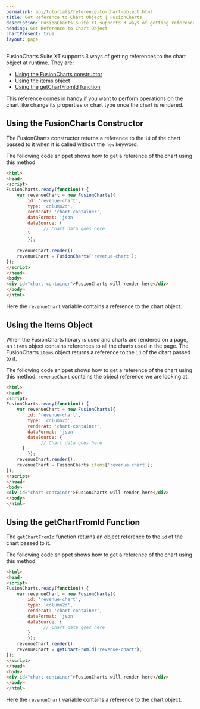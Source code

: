```yaml
---
permalink: api/tutorials/reference-to-chart-object.html
title: Get Reference to Chart Object | FusionCharts
description: FusionCharts Suite XT supports 3 ways of getting references to the chart object at runtime. This reference comes in handy if you want to perform operations on the chart
heading: Get Reference to Chart Object
chartPresent: true
layout: page
---
```


FusionCharts Suite XT supports 3 ways of getting references to the chart object at runtime. They are: 

* [Using the FusionCharts constructor](/tutorials/reference-to-chart-object#using-the-fusioncharts-constructor)
* [Using the items object](/tutorials/reference-to-chart-object#using-the-items-object)
* [Using the getChartFromId function](/tutorials/reference-to-chart-object#using-the-getchartfromid-function)


This reference comes in handy if you want to perform operations on the chart like change its properties or chart type once the chart is rendered.

## Using the FusionCharts Constructor

The FusionCharts constructor returns a reference to the `id` of the chart passed to it when it is called without the `new` keyword.

The following code snippet shows how to get a reference of the chart using this method

```html
<html>
<head>
<script>
FusionCharts.ready(function() {
    var revenueChart = new FusionCharts({
        id: 'revenue-chart',
        type: 'column2d',
        renderAt: 'chart-container',
        dataFormat: 'json'
        dataSource: {
              // Chart data goes here
        }
        });
 
    revenueChart.render();
    revenueChart = FusionCharts('revenue-chart');
});
</script>
</head>
<body>
<div id="chart-container">FusionCharts will render here</div>
</body>
</html>
```

Here the `revenueChart` variable contains a reference to the chart object.

## Using the Items Object

When the FusionCharts library is used and charts are rendered on a page, an `items` object contains references to all the charts used in the page. The FusionCharts `items` object returns a reference to the `id` of the chart passed to it.

The following code snippet shows how to get a reference of the chart using this method. `revenueChart` contains the object reference we are looking at.

```html
<html>
<head>
<script>
FusionCharts.ready(function() {
    var revenueChart = new FusionCharts({
        id: 'revenue-chart',
        type: 'column2d',
        renderAt: 'chart-container',
        dataFormat: 'json'
        dataSource: {
             // Chart data goes here
      }
        });
    revenueChart.render();
    revenueChart = FusionCharts.items['revenue-chart'];
});
</script>
</head>
<body>
<div id="chart-container">FusionCharts will render here</div>
</body>
</html>
```

## Using the getChartFromId Function

The `getChartFromId` function returns an object reference to the `id` of the chart passed to it.

The following code snippet shows how to get a reference of the chart using this method


```html
<html>
<head>
<script>
FusionCharts.ready(function() {
    var revenueChart = new FusionCharts({
        id: 'revenue-chart',
        type: 'column2d',
        renderAt: 'chart-container',
        dataFormat: 'json'
        dataSource: {
              // Chart data goes here
        }
        });
    revenueChart.render();
    revenueChart = getChartFromId('revenue-chart');
});
</script>
</head>
<body>
<div id="chart-container">FusionCharts will render here</div>
</body>
</html>
```

Here the `revenueChart` variable contains a reference to the chart object.
